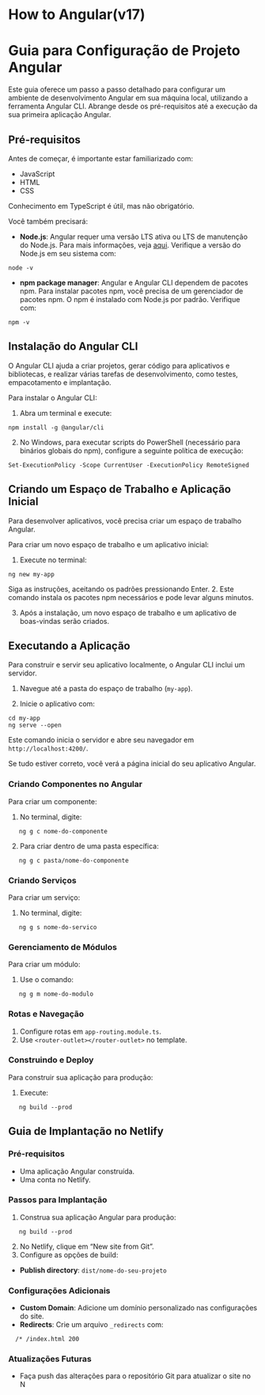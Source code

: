# How to Angular(v17)
# Guia para Configuração de Projeto Angular

Este guia oferece um passo a passo detalhado para configurar um ambiente de desenvolvimento Angular em sua máquina local, utilizando a ferramenta Angular CLI. Abrange desde os pré-requisitos até a execução da sua primeira aplicação Angular.

## Pré-requisitos

Antes de começar, é importante estar familiarizado com:

- JavaScript
- HTML
- CSS

Conhecimento em TypeScript é útil, mas não obrigatório.

Você também precisará:

- **Node.js**: Angular requer uma versão LTS ativa ou LTS de manutenção do Node.js. Para mais informações, veja [aqui](https://nodejs.org/). Verifique a versão do Node.js em seu sistema com:
```
node -v
```
- **npm package manager**: Angular e Angular CLI dependem de pacotes npm. Para instalar pacotes npm, você precisa de um gerenciador de pacotes npm. O npm é instalado com Node.js por padrão. Verifique com:
```
npm -v
```
## Instalação do Angular CLI

O Angular CLI ajuda a criar projetos, gerar código para aplicativos e bibliotecas, e realizar várias tarefas de desenvolvimento, como testes, empacotamento e implantação.

Para instalar o Angular CLI:

1. Abra um terminal e execute:
```
npm install -g @angular/cli
```
2. No Windows, para executar scripts do PowerShell (necessário para binários globais do npm), configure a seguinte política de execução:

```
Set-ExecutionPolicy -Scope CurrentUser -ExecutionPolicy RemoteSigned
```
## Criando um Espaço de Trabalho e Aplicação Inicial

Para desenvolver aplicativos, você precisa criar um espaço de trabalho Angular.

Para criar um novo espaço de trabalho e um aplicativo inicial:

1. Execute no terminal:
```
ng new my-app
```
   Siga as instruções, aceitando os padrões pressionando Enter.
2. Este comando instala os pacotes npm necessários e pode levar alguns minutos.

3. Após a instalação, um novo espaço de trabalho e um aplicativo de boas-vindas serão criados.

## Executando a Aplicação

Para construir e servir seu aplicativo localmente, o Angular CLI inclui um servidor.

1. Navegue até a pasta do espaço de trabalho (`my-app`).

2. Inicie o aplicativo com:
```
cd my-app
ng serve --open
```
   Este comando inicia o servidor e abre seu navegador em `http://localhost:4200/`.

Se tudo estiver correto, você verá a página inicial do seu aplicativo Angular.

### Criando Componentes no Angular

Para criar um componente:

1. No terminal, digite:
```
   ng g c nome-do-componente
```
2. Para criar dentro de uma pasta específica:
```
   ng g c pasta/nome-do-componente
```

### Criando Serviços

Para criar um serviço:

1. No terminal, digite:
```
   ng g s nome-do-servico
```

### Gerenciamento de Módulos

Para criar um módulo:

1. Use o comando:
```
   ng g m nome-do-modulo
```

### Rotas e Navegação

1. Configure rotas em `app-routing.module.ts`.
2. Use `<router-outlet></router-outlet>` no template.

### Construindo e Deploy

Para construir sua aplicação para produção:

1. Execute:
```
   ng build --prod
```

## Guia de Implantação no Netlify

### Pré-requisitos

- Uma aplicação Angular construída.
- Uma conta no Netlify.

### Passos para Implantação

1. Construa sua aplicação Angular para produção:
```
   ng build --prod
```
2. No Netlify, clique em “New site from Git”.
3. Configure as opções de build:
- **Publish directory**: `dist/nome-do-seu-projeto`

### Configurações Adicionais

- **Custom Domain**: Adicione um domínio personalizado nas configurações do site.
- **Redirects**: Crie um arquivo `_redirects` com:
```
  /* /index.html 200
```

### Atualizações Futuras

- Faça push das alterações para o repositório Git para atualizar o site no N